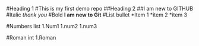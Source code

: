 #Heading 1
#This is my first demo repo
##Heading 2
##I am new to GITHUB
#Italic
*thank you*
#Bold
**I am new to Git**
#List bullet
*Item 1
*item 2
*item 3

#Numbers list
1.Num1
1.num2
1.num3

#Roman int
1.Roman
